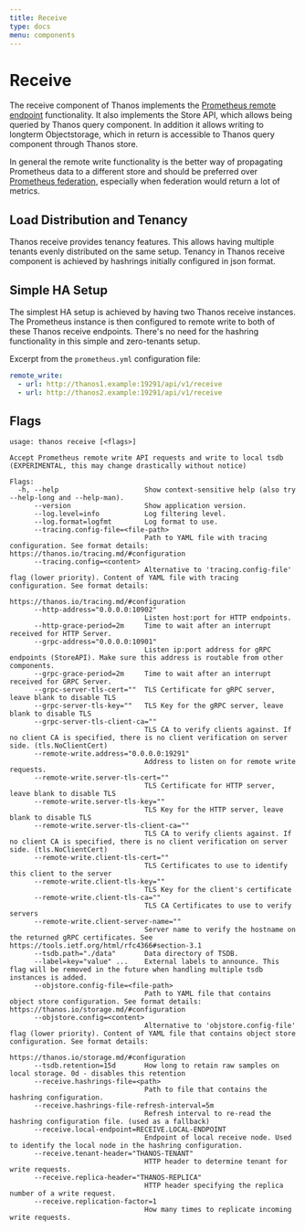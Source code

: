 ```yaml
---
title: Receive
type: docs
menu: components
---
```


# Receive

The receive component of Thanos implements the [Prometheus remote endpoint](https://prometheus.io/docs/operating/integrations/#remote-endpoints-and-storage) functionality.
It also implements the Store API, which allows being queried by Thanos query component.
In addition it allows writing to longterm Objectstorage, which in return is accessible to Thanos query component through Thanos store.

In general the remote write functionality is the better way of propagating Prometheus data to a different store 
and should be preferred over [Prometheus federation](https://prometheus.io/docs/prometheus/latest/federation),
especially when federation would return a lot of metrics.

## Load Distribution and Tenancy

Thanos receive provides tenancy features. This allows having multiple tenants evenly distributed on the same setup.
Tenancy in Thanos receive component is achieved by hashrings initially configured in json format.

## Simple HA Setup

The simplest HA setup is achieved by having two Thanos receive instances.
The Prometheus instance is then configured to remote write to both of these Thanos receive endpoints.
There's no need for the hashring functionality in this simple and zero-tenants setup.

Excerpt from the `prometheus.yml` configuration file:
```yaml
remote_write:
  - url: http://thanos1.example:19291/api/v1/receive
  - url: http://thanos2.example:19291/api/v1/receive
```

## Flags

```$
usage: thanos receive [<flags>]

Accept Prometheus remote write API requests and write to local tsdb (EXPERIMENTAL, this may change drastically without notice)

Flags:
  -h, --help                     Show context-sensitive help (also try --help-long and --help-man).
      --version                  Show application version.
      --log.level=info           Log filtering level.
      --log.format=logfmt        Log format to use.
      --tracing.config-file=<file-path>
                                 Path to YAML file with tracing configuration. See format details: https://thanos.io/tracing.md/#configuration
      --tracing.config=<content>
                                 Alternative to 'tracing.config-file' flag (lower priority). Content of YAML file with tracing configuration. See format details:
                                 https://thanos.io/tracing.md/#configuration
      --http-address="0.0.0.0:10902"
                                 Listen host:port for HTTP endpoints.
      --http-grace-period=2m     Time to wait after an interrupt received for HTTP Server.
      --grpc-address="0.0.0.0:10901"
                                 Listen ip:port address for gRPC endpoints (StoreAPI). Make sure this address is routable from other components.
      --grpc-grace-period=2m     Time to wait after an interrupt received for GRPC Server.
      --grpc-server-tls-cert=""  TLS Certificate for gRPC server, leave blank to disable TLS
      --grpc-server-tls-key=""   TLS Key for the gRPC server, leave blank to disable TLS
      --grpc-server-tls-client-ca=""
                                 TLS CA to verify clients against. If no client CA is specified, there is no client verification on server side. (tls.NoClientCert)
      --remote-write.address="0.0.0.0:19291"
                                 Address to listen on for remote write requests.
      --remote-write.server-tls-cert=""
                                 TLS Certificate for HTTP server, leave blank to disable TLS
      --remote-write.server-tls-key=""
                                 TLS Key for the HTTP server, leave blank to disable TLS
      --remote-write.server-tls-client-ca=""
                                 TLS CA to verify clients against. If no client CA is specified, there is no client verification on server side. (tls.NoClientCert)
      --remote-write.client-tls-cert=""
                                 TLS Certificates to use to identify this client to the server
      --remote-write.client-tls-key=""
                                 TLS Key for the client's certificate
      --remote-write.client-tls-ca=""
                                 TLS CA Certificates to use to verify servers
      --remote-write.client-server-name=""
                                 Server name to verify the hostname on the returned gRPC certificates. See https://tools.ietf.org/html/rfc4366#section-3.1
      --tsdb.path="./data"       Data directory of TSDB.
      --label=key="value" ...    External labels to announce. This flag will be removed in the future when handling multiple tsdb instances is added.
      --objstore.config-file=<file-path>
                                 Path to YAML file that contains object store configuration. See format details: https://thanos.io/storage.md/#configuration
      --objstore.config=<content>
                                 Alternative to 'objstore.config-file' flag (lower priority). Content of YAML file that contains object store configuration. See format details:
                                 https://thanos.io/storage.md/#configuration
      --tsdb.retention=15d       How long to retain raw samples on local storage. 0d - disables this retention
      --receive.hashrings-file=<path>
                                 Path to file that contains the hashring configuration.
      --receive.hashrings-file-refresh-interval=5m
                                 Refresh interval to re-read the hashring configuration file. (used as a fallback)
      --receive.local-endpoint=RECEIVE.LOCAL-ENDPOINT
                                 Endpoint of local receive node. Used to identify the local node in the hashring configuration.
      --receive.tenant-header="THANOS-TENANT"
                                 HTTP header to determine tenant for write requests.
      --receive.replica-header="THANOS-REPLICA"
                                 HTTP header specifying the replica number of a write request.
      --receive.replication-factor=1
                                 How many times to replicate incoming write requests.
```
